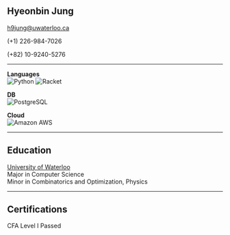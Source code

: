 

## Hyeonbin Jung
h9jung@uwaterloo.ca

(+1) 226-984-7026

(+82) 10-9240-5276

---

**Languages**  
![Python](https://img.shields.io/badge/Python-3776AB?style=for-the-badge&logo=python&logoColor=white)
![Racket](https://img.shields.io/badge/Java-007396?style=for-the-badge&logo=java&logoColor=white)

**DB**  
![PostgreSQL](https://img.shields.io/badge/MySQL-005C84?style=for-the-badge&logo=mysql&logoColor=white)

**Cloud**  
![Amazon AWS](https://img.shields.io/badge/Amazon%20AWS-232F3E?style=for-the-badge&logo=amazonaws&logoColor=white)

---

## Education
[University of Waterloo](https://cs.uwaterloo.ca)  
Major in Computer Science  
Minor in Combinatorics and Optimization, Physics

---

## Certifications
CFA Level I Passed
